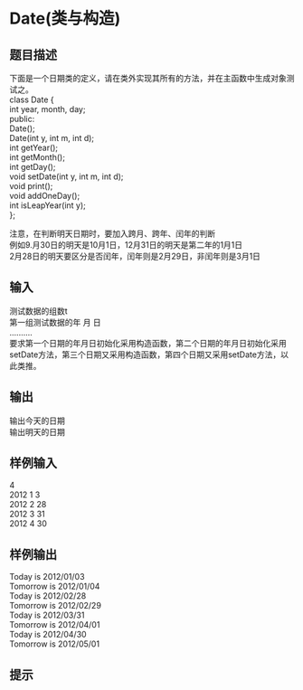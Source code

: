  # Date(类与构造)  
  
 ## 题目描述  
 下面是一个日期类的定义，请在类外实现其所有的方法，并在主函数中生成对象测试之。  
 class Date {  
    int year, month, day;  
 public:  
    Date();  
    Date(int y, int m, int d);  
    int getYear();  
    int getMonth();  
    int getDay();  
    void setDate(int y, int m, int d);  
    void print();  
    void addOneDay();  
    int isLeapYear(int y);  
 };  
   
 注意，在判断明天日期时，要加入跨月、跨年、闰年的判断  
 例如9.月30日的明天是10月1日，12月31日的明天是第二年的1月1日  
 2月28日的明天要区分是否闰年，闰年则是2月29日，非闰年则是3月1日  
   
 ## 输入  
 测试数据的组数t  
 第一组测试数据的年 月 日  
 ..........  
 要求第一个日期的年月日初始化采用构造函数，第二个日期的年月日初始化采用setDate方法，第三个日期又采用构造函数，第四个日期又采用setDate方法，以此类推。  
   
   
 ## 输出  
 输出今天的日期  
 输出明天的日期  
 ## 样例输入  
 4  
 2012 1 3  
 2012 2 28  
 2012 3 31  
 2012 4 30  
 ## 样例输出  
 Today is 2012/01/03  
 Tomorrow is 2012/01/04  
 Today is 2012/02/28  
 Tomorrow is 2012/02/29  
 Today is 2012/03/31  
 Tomorrow is 2012/04/01  
 Today is 2012/04/30  
 Tomorrow is 2012/05/01  
 ## 提示  
   
  
